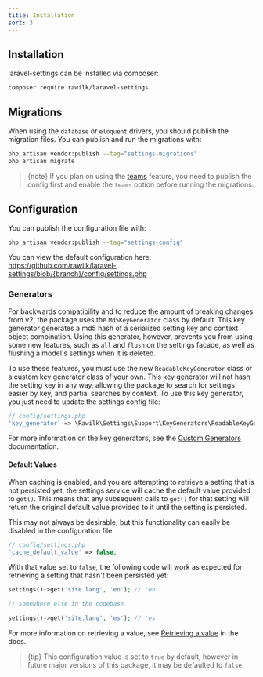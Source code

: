 ```yaml
---
title: Installation
sort: 3
---
```


## Installation

laravel-settings can be installed via composer:

```bash
composer require rawilk/laravel-settings
```

## Migrations

When using the `database` or `eloquent` drivers, you should publish the migration files. You can publish and run the migrations with:

```bash
php artisan vendor:publish --tag="settings-migrations"
php artisan migrate
```

> {note} If you plan on using the [teams](/docs/laravel-settings/{version}/basic-usage/teams) feature, you need to publish the config first
> and enable the `teams` option before running the migrations.

## Configuration

You can publish the configuration file with:

```bash
php artisan vendor:publish --tag="settings-config"
```

You can view the default configuration here: https://github.com/rawilk/laravel-settings/blob/{branch}/config/settings.php

### Generators

For backwards compatibility and to reduce the amount of breaking changes from v2, the package uses the `Md5KeyGenerator` class by default. This key generator generates
a md5 hash of a serialized setting key and context object combination. Using this generator, however, prevents you from using some new features, such as `all` and `flush`
on the settings facade, as well as flushing a model's settings when it is deleted.

To use these features, you must use the new `ReadableKeyGenerator` class or a custom key generator class of your own. This key generator will not hash the setting key in any way,
allowing the package to search for settings easier by key, and partial searches by context. To use this key generator, you just need to update the settings config file:

```php
// config/settings.php
'key_generator' => \Rawilk\Settings\Support\KeyGenerators\ReadableKeyGenerator::class,
```

For more information on the key generators, see the [Custom Generators](/docs/laravel-settings/{version}/advanced-usage/custom-generators) documentation.

#### Default Values

When caching is enabled, and you are attempting to retrieve a setting that is not persisted yet, the settings service will cache the default value provided to `get()`.
This means that any subsequent calls to `get()` for that setting will return the original default value provided to it until the setting is persisted.

This may not always be desirable, but this functionality can easily be disabled in the configuration file:

```php
// config/settings.php
'cache_default_value' => false,
```

With that value set to `false`, the following code will work as expected for retrieving a setting that hasn't been persisted yet:

```php
settings()->get('site.lang', 'en'); // 'en'

// somewhere else in the codebase

settings()->get('site.lang', 'es'); // 'es'
```

For more information on retrieving a value, see [Retrieving a value](/docs/laravel-settings/{version}/basic-usage#user-content-retrieving-a-value) in the docs.

> {tip} This configuration value is set to `true` by default, however in future major versions of this package, it may be defaulted to `false`.
